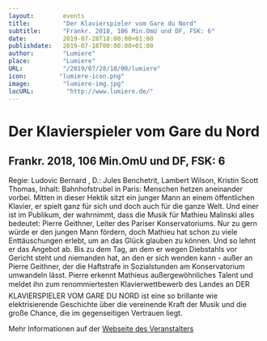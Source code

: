 ```yaml
---
layout:        events
title:         "Der Klavierspieler vom Gare du Nord"
subtitle:      "Frankr. 2018, 106 Min.OmU und DF, FSK: 6"
date:          2019-07-28T18:00:00+01:00
publishdate:   2019-07-18T00:00:00+01:00
author:        "Lumiere"
place:         "Lumiere"
URL:           "/2019/07/28/18/00/lumiere"
icon:         "lumiere-icon.png"
image:         "lumiere-img.jpg"
locURL:         "http://www.lumiere.de/"
---
```


Der Klavierspieler vom Gare du Nord
===========

Frankr. 2018, 106 Min.OmU und DF, FSK: 6
-----------

Regie: Ludovic Bernard , D.: Jules Benchetrit, Lambert Wilson, Kristin Scott Thomas, Inhalt: Bahnhofstrubel in Paris: Menschen hetzen aneinander vorbei. Mitten in dieser Hektik sitzt ein junger Mann an einem öffentlichen Klavier, er spielt ganz für sich und doch auch für die ganze Welt. Und einer ist im Publikum, der wahrnimmt, dass die Musik für Mathieu Malinski alles bedeutet: Pierre Geithner, Leiter des Pariser Konservatoriums. Nur zu gern würde er den jungen Mann fördern, doch Mathieu hat schon zu viele Enttäuschungen erlebt, um an das Glück glauben zu können. Und so lehnt er das Angebot ab. Bis zu dem Tag, an dem er wegen Diebstahls vor Gericht steht und niemanden hat, an den er sich wenden kann - außer an Pierre Geithner, der die Haftstrafe in Sozialstunden am Konservatorium umwandeln lässt. Pierre erkennt Mathieus außergewöhnliches Talent und meldet ihn zum renommiertesten Klavierwettbewerb des Landes an DER KLAVIERSPIELER VOM GARE DU NORD ist eine so brillante wie elektrisierende Geschichte über die vereinende Kraft der Musik und die große Chance, die im gegenseitigen Vertrauen liegt. 

Mehr Informationen auf der [Webseite des Veranstalters](http://www.lumiere.de/19/07/klavier.htm)
